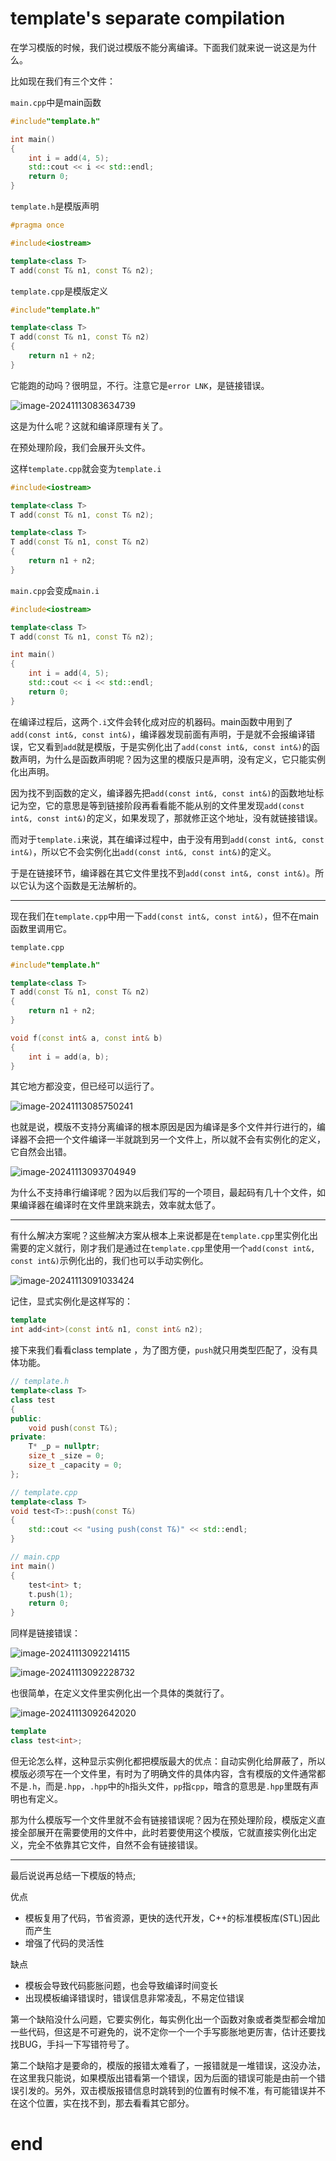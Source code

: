 # template's separate compilation

在学习模版的时候，我们说过模版不能分离编译。下面我们就来说一说这是为什么。

比如现在我们有三个文件：

`main.cpp`中是main函数

```cpp
#include"template.h"

int main()
{
	int i = add(4, 5);
	std::cout << i << std::endl;
	return 0;
}
```

`template.h`是模版声明

```cpp
#pragma once

#include<iostream>

template<class T>
T add(const T& n1, const T& n2);
```

`template.cpp`是模版定义

```cpp
#include"template.h"

template<class T>
T add(const T& n1, const T& n2)
{
	return n1 + n2;
}
```

它能跑的动吗？很明显，不行。注意它是`error LNK`，是链接错误。

![image-20241113083634739](https://md-wind.oss-cn-nanjing.aliyuncs.com/md/202411130836920.png)

这是为什么呢？这就和编译原理有关了。

在预处理阶段，我们会展开头文件。

这样`template.cpp`就会变为`template.i`

```cpp
#include<iostream>

template<class T>
T add(const T& n1, const T& n2);

template<class T>
T add(const T& n1, const T& n2)
{
	return n1 + n2;
}
```

`main.cpp`会变成`main.i`

```cpp
#include<iostream>

template<class T>
T add(const T& n1, const T& n2);

int main()
{
	int i = add(4, 5);
	std::cout << i << std::endl;
	return 0;
}
```

在编译过程后，这两个`.i`文件会转化成对应的机器码。main函数中用到了`add(const int&, const int&)`，编译器发现前面有声明，于是就不会报编译错误，它又看到`add`就是模版，于是实例化出了`add(const int&, const int&)`的函数声明，为什么是函数声明呢？因为这里的模版只是声明，没有定义，它只能实例化出声明。

因为找不到函数的定义，编译器先把`add(const int&, const int&)`的函数地址标记为空，它的意思是等到链接阶段再看看能不能从别的文件里发现`add(const int&, const int&)`的定义，如果发现了，那就修正这个地址，没有就链接错误。

而对于`template.i`来说，其在编译过程中，由于没有用到`add(const int&, const int&)`，所以它不会实例化出`add(const int&, const int&)`的定义。

于是在链接环节，编译器在其它文件里找不到`add(const int&, const int&)`。所以它认为这个函数是无法解析的。

--------------------

现在我们在`template.cpp`中用一下`add(const int&, const int&)`，但不在main函数里调用它。

`template.cpp`

```cpp
#include"template.h"

template<class T>
T add(const T& n1, const T& n2)
{
	return n1 + n2;
}

void f(const int& a, const int& b)
{
	int i = add(a, b);
}
```

其它地方都没变，但已经可以运行了。

![image-20241113085750241](https://md-wind.oss-cn-nanjing.aliyuncs.com/md/202411130857631.png)

也就是说，模版不支持分离编译的根本原因是因为编译是多个文件并行进行的，编译器不会把一个文件编译一半就跳到另一个文件上，所以就不会有实例化的定义，它自然会出错。

![image-20241113093704949](https://md-wind.oss-cn-nanjing.aliyuncs.com/md/202411130937037.png)

为什么不支持串行编译呢？因为以后我们写的一个项目，最起码有几十个文件，如果编译器在编译时在文件里跳来跳去，效率就太低了。

-------------

有什么解决方案呢？这些解决方案从根本上来说都是在`template.cpp`里实例化出需要的定义就行，刚才我们是通过在`template.cpp`里使用一个`add(const int&, const int&)`示例化出的，我们也可以手动实例化。

![image-20241113091033424](https://md-wind.oss-cn-nanjing.aliyuncs.com/md/202411130910118.png)

记住，显式实例化是这样写的：

```cpp
template
int add<int>(const int& n1, const int& n2);
```

接下来我们看看class template ，为了图方便，`push`就只用类型匹配了，没有具体功能。

```cpp
// template.h
template<class T>
class test
{
public:
	void push(const T&);
private:
	T* _p = nullptr;
	size_t _size = 0;
	size_t _capacity = 0;
};
```

```cpp
// template.cpp
template<class T>
void test<T>::push(const T&)
{
	std::cout << "using push(const T&)" << std::endl;
}
```

```cpp
// main.cpp
int main()
{
	test<int> t;
	t.push(1);
	return 0;
}
```

同样是链接错误：

![image-20241113092214115](https://md-wind.oss-cn-nanjing.aliyuncs.com/md/202411130922838.png)

![image-20241113092228732](https://md-wind.oss-cn-nanjing.aliyuncs.com/md/202411130922785.png)

也很简单，在定义文件里实例化出一个具体的类就行了。

![image-20241113092642020](https://md-wind.oss-cn-nanjing.aliyuncs.com/md/202411130926457.png)

```cpp
template
class test<int>;
```

但无论怎么样，这种显示实例化都把模版最大的优点：自动实例化给屏蔽了，所以模版必须写在一个文件里，有时为了明确文件的具体内容，含有模版的文件通常都不是`.h`，而是`.hpp`，`.hpp`中的`h`指头文件，`pp`指`cpp`，暗含的意思是`.hpp`里既有声明也有定义。

那为什么模版写一个文件里就不会有链接错误呢？因为在预处理阶段，模版定义直接全部展开在需要使用的文件中，此时若要使用这个模版，它就直接实例化出定义，完全不依靠其它文件，自然不会有链接错误。

----------

最后说说再总结一下模版的特点;

优点

- 模板复用了代码，节省资源，更快的迭代开发，C++的标准模板库(STL)因此而产生  
- 增强了代码的灵活性  

缺点

- 模板会导致代码膨胀问题，也会导致编译时间变长  
- 出现模板编译错误时，错误信息非常凌乱，不易定位错误  

第一个缺陷没什么问题，它要实例化，每实例化出一个函数对象或者类型都会增加一些代码，但这是不可避免的，说不定你一个一个手写膨胀地更厉害，估计还要找找BUG，手抖一下写错符号了。

第二个缺陷才是要命的，模版的报错太难看了，一报错就是一堆错误，这没办法，在这里我只能说，如果模版出错看第一个错误，因为后面的错误可能是由前一个错误引发的。另外，双击模版报错信息时跳转到的位置有时候不准，有可能错误并不在这个位置，实在找不到，那去看看其它部分。

# end